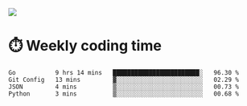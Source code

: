
<p> <img src="https://github-readme-stats.vercel.app/api?username=cozgerest&show_icons=true&hide_border=false" /> </p>

# :stopwatch: Weekly coding time 
<!--START_SECTION:waka-->
```text
Go           9 hrs 14 mins   ████████████████████████░   96.30 % 
Git Config   13 mins         ▓░░░░░░░░░░░░░░░░░░░░░░░░   02.29 % 
JSON         4 mins          ▒░░░░░░░░░░░░░░░░░░░░░░░░   00.73 % 
Python       3 mins          ▒░░░░░░░░░░░░░░░░░░░░░░░░   00.68 % 
```
<!--END_SECTION:waka-->


